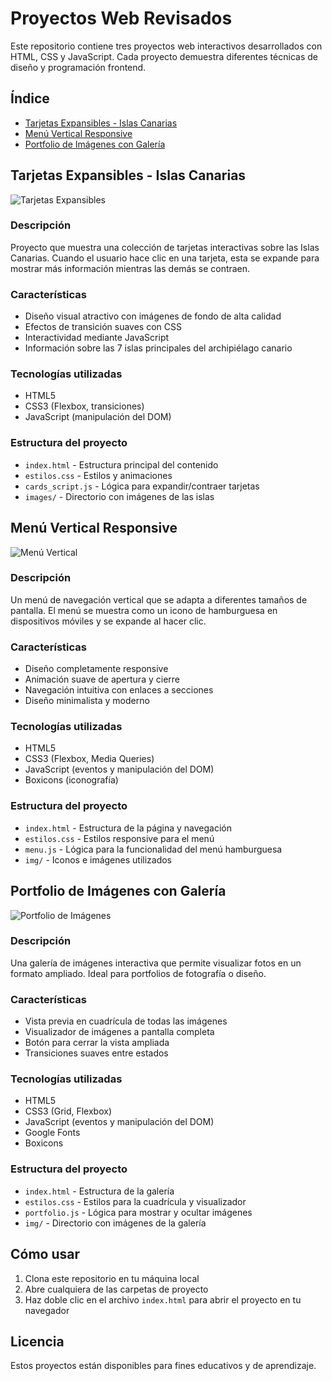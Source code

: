 # Proyectos Web Revisados

Este repositorio contiene tres proyectos web interactivos desarrollados con HTML, CSS y JavaScript. Cada proyecto demuestra diferentes técnicas de diseño y programación frontend.

## Índice

- [Tarjetas Expansibles - Islas Canarias](#tarjetas-expansibles---islas-canarias)
- [Menú Vertical Responsive](#menú-vertical-responsive)
- [Portfolio de Imágenes con Galería](#portfolio-de-imágenes-con-galería)

## Tarjetas Expansibles - Islas Canarias

![Tarjetas Expansibles](./Ejemplo-Expandir_Cards/images/preview.png)

### Descripción
Proyecto que muestra una colección de tarjetas interactivas sobre las Islas Canarias. Cuando el usuario hace clic en una tarjeta, esta se expande para mostrar más información mientras las demás se contraen.

### Características
- Diseño visual atractivo con imágenes de fondo de alta calidad
- Efectos de transición suaves con CSS
- Interactividad mediante JavaScript
- Información sobre las 7 islas principales del archipiélago canario

### Tecnologías utilizadas
- HTML5
- CSS3 (Flexbox, transiciones)
- JavaScript (manipulación del DOM)

### Estructura del proyecto
- `index.html` - Estructura principal del contenido
- `estilos.css` - Estilos y animaciones
- `cards_script.js` - Lógica para expandir/contraer tarjetas
- `images/` - Directorio con imágenes de las islas

## Menú Vertical Responsive

![Menú Vertical](./Ejemplo-MenuVertical/img/preview.png)

### Descripción
Un menú de navegación vertical que se adapta a diferentes tamaños de pantalla. El menú se muestra como un icono de hamburguesa en dispositivos móviles y se expande al hacer clic.

### Características
- Diseño completamente responsive
- Animación suave de apertura y cierre
- Navegación intuitiva con enlaces a secciones
- Diseño minimalista y moderno

### Tecnologías utilizadas
- HTML5
- CSS3 (Flexbox, Media Queries)
- JavaScript (eventos y manipulación del DOM)
- Boxicons (iconografía)

### Estructura del proyecto
- `index.html` - Estructura de la página y navegación
- `estilos.css` - Estilos responsive para el menú
- `menu.js` - Lógica para la funcionalidad del menú hamburguesa
- `img/` - Iconos e imágenes utilizados

## Portfolio de Imágenes con Galería

![Portfolio de Imágenes](./Ejemplo-Portfoliodeimagenes/img/preview.png)

### Descripción
Una galería de imágenes interactiva que permite visualizar fotos en un formato ampliado. Ideal para portfolios de fotografía o diseño.

### Características
- Vista previa en cuadrícula de todas las imágenes
- Visualizador de imágenes a pantalla completa
- Botón para cerrar la vista ampliada
- Transiciones suaves entre estados

### Tecnologías utilizadas
- HTML5
- CSS3 (Grid, Flexbox)
- JavaScript (eventos y manipulación del DOM)
- Google Fonts
- Boxicons

### Estructura del proyecto
- `index.html` - Estructura de la galería
- `estilos.css` - Estilos para la cuadrícula y visualizador
- `portfolio.js` - Lógica para mostrar y ocultar imágenes
- `img/` - Directorio con imágenes de la galería

## Cómo usar

1. Clona este repositorio en tu máquina local
2. Abre cualquiera de las carpetas de proyecto
3. Haz doble clic en el archivo `index.html` para abrir el proyecto en tu navegador

## Licencia
Estos proyectos están disponibles para fines educativos y de aprendizaje.
